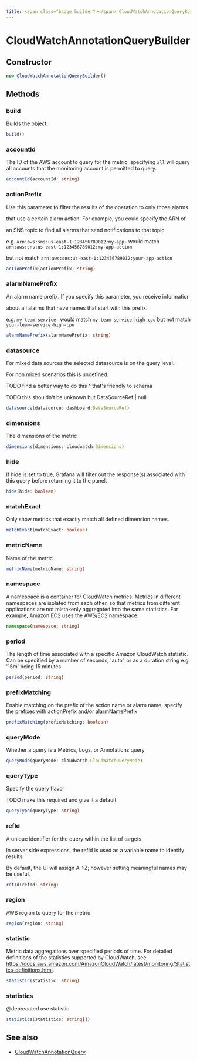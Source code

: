 ```yaml
---
title: <span class="badge builder"></span> CloudWatchAnnotationQueryBuilder
---
```

# <span class="badge builder"></span> CloudWatchAnnotationQueryBuilder

## Constructor

```typescript
new CloudWatchAnnotationQueryBuilder()
```
## Methods

### <span class="badge object-method"></span> build

Builds the object.

```typescript
build()
```

### <span class="badge object-method"></span> accountId

The ID of the AWS account to query for the metric, specifying `all` will query all accounts that the monitoring account is permitted to query.

```typescript
accountId(accountId: string)
```

### <span class="badge object-method"></span> actionPrefix

Use this parameter to filter the results of the operation to only those alarms

that use a certain alarm action. For example, you could specify the ARN of

an SNS topic to find all alarms that send notifications to that topic.

e.g. `arn:aws:sns:us-east-1:123456789012:my-app-` would match `arn:aws:sns:us-east-1:123456789012:my-app-action`

but not match `arn:aws:sns:us-east-1:123456789012:your-app-action`

```typescript
actionPrefix(actionPrefix: string)
```

### <span class="badge object-method"></span> alarmNamePrefix

An alarm name prefix. If you specify this parameter, you receive information

about all alarms that have names that start with this prefix.

e.g. `my-team-service-` would match `my-team-service-high-cpu` but not match `your-team-service-high-cpu`

```typescript
alarmNamePrefix(alarmNamePrefix: string)
```

### <span class="badge object-method"></span> datasource

For mixed data sources the selected datasource is on the query level.

For non mixed scenarios this is undefined.

TODO find a better way to do this ^ that's friendly to schema

TODO this shouldn't be unknown but DataSourceRef | null

```typescript
datasource(datasource: dashboard.DataSourceRef)
```

### <span class="badge object-method"></span> dimensions

The dimensions of the metric

```typescript
dimensions(dimensions: cloudwatch.Dimensions)
```

### <span class="badge object-method"></span> hide

If hide is set to true, Grafana will filter out the response(s) associated with this query before returning it to the panel.

```typescript
hide(hide: boolean)
```

### <span class="badge object-method"></span> matchExact

Only show metrics that exactly match all defined dimension names.

```typescript
matchExact(matchExact: boolean)
```

### <span class="badge object-method"></span> metricName

Name of the metric

```typescript
metricName(metricName: string)
```

### <span class="badge object-method"></span> namespace

A namespace is a container for CloudWatch metrics. Metrics in different namespaces are isolated from each other, so that metrics from different applications are not mistakenly aggregated into the same statistics. For example, Amazon EC2 uses the AWS/EC2 namespace.

```typescript
namespace(namespace: string)
```

### <span class="badge object-method"></span> period

The length of time associated with a specific Amazon CloudWatch statistic. Can be specified by a number of seconds, 'auto', or as a duration string e.g. '15m' being 15 minutes

```typescript
period(period: string)
```

### <span class="badge object-method"></span> prefixMatching

Enable matching on the prefix of the action name or alarm name, specify the prefixes with actionPrefix and/or alarmNamePrefix

```typescript
prefixMatching(prefixMatching: boolean)
```

### <span class="badge object-method"></span> queryMode

Whether a query is a Metrics, Logs, or Annotations query

```typescript
queryMode(queryMode: cloudwatch.CloudWatchQueryMode)
```

### <span class="badge object-method"></span> queryType

Specify the query flavor

TODO make this required and give it a default

```typescript
queryType(queryType: string)
```

### <span class="badge object-method"></span> refId

A unique identifier for the query within the list of targets.

In server side expressions, the refId is used as a variable name to identify results.

By default, the UI will assign A->Z; however setting meaningful names may be useful.

```typescript
refId(refId: string)
```

### <span class="badge object-method"></span> region

AWS region to query for the metric

```typescript
region(region: string)
```

### <span class="badge object-method"></span> statistic

Metric data aggregations over specified periods of time. For detailed definitions of the statistics supported by CloudWatch, see https://docs.aws.amazon.com/AmazonCloudWatch/latest/monitoring/Statistics-definitions.html.

```typescript
statistic(statistic: string)
```

### <span class="badge object-method"></span> statistics

@deprecated use statistic

```typescript
statistics(statistics: string[])
```

## See also

 * <span class="badge object-type-interface"></span> [CloudWatchAnnotationQuery](./object-CloudWatchAnnotationQuery.md)
